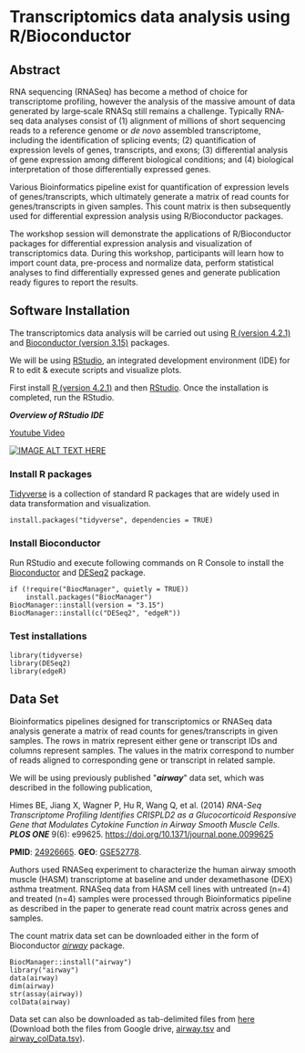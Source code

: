 
# Transcriptomics data analysis using R/Bioconductor

## Abstract

RNA sequencing (RNASeq) has become a method of choice for transcriptome profiling, however the analysis of the massive amount of data generated by large‐scale RNASq still remains a challenge. Typically RNA‐seq data analyses consist of (1) alignment of millions of short sequencing reads to a reference genome or *de novo* assembled transcriptome, including the identification of splicing events; (2) quantification of expression levels of genes, transcripts, and exons; (3) differential analysis of gene expression among different biological conditions; and (4) biological interpretation of those differentially expressed genes.

Various Bioinformatics pipeline exist for quantification of expression levels of genes/transcripts, which ultimately generate a matrix of read counts for genes/transcripts in given samples. This count matrix is then subsequently used for differential expression analysis using R/Bioconductor packages.

The workshop session will demonstrate the applications of R/Bioconductor packages for differential expression analysis and visualization of transcriptomics data. During this workshop, participants will learn how to import count data, pre-process and normalize data, perform statistical analyses to find differentially expressed genes and generate publication ready figures to report the results.

## Software Installation

The transcriptomics data analysis will be carried out using [R (version 4.2.1)](https://cloud.r-project.org/) and [Bioconductor (version 3.15)](https://bioconductor.org/install/) packages.

We will be using [RStudio](https://www.rstudio.com/products/rstudio/), an integrated development environment (IDE) for R to edit & execute scripts and visualize plots.

First install [R (version 4.2.1)](https://cloud.r-project.org/) and then [RStudio](https://www.rstudio.com/products/rstudio/). Once the installation is completed, run the RStudio.

***Overview of RStudio IDE***

[Youtube Video](https://youtu.be/n3uue28FD0w)

[![IMAGE ALT TEXT HERE](https://img.youtube.com/vi/n3uue28FD0w/0.jpg)](https://www.youtube.com/watch?v=n3uue28FD0w)

### Install R packages

[Tidyverse](https://www.tidyverse.org/) is a collection of standard R packages that are widely used in data transformation and visualization.

```{r eval=FALSE, include=TRUE}
install.packages("tidyverse", dependencies = TRUE)
```

### Install Bioconductor

Run RStudio and execute following commands on R Console to install the [Bioconductor](https://bioconductor.org/install/) and [DESeq2](https://bioconductor.org/packages/release/bioc/html/DESeq2.html) package.

```{r eval=FALSE, include=TRUE}
if (!require("BiocManager", quietly = TRUE))
    install.packages("BiocManager")
BiocManager::install(version = "3.15")
BiocManager::install(c("DESeq2", "edgeR"))
```

### Test installations

```{r eval=FALSE, include=TRUE}
library(tidyverse)
library(DESeq2)
library(edgeR)
```

## Data Set

Bioinformatics pipelines designed for transcriptomics or RNASeq data analysis generate a matrix of read counts for genes/transcripts in given samples. The rows in matrix represent either gene or transcript IDs and columns represent samples. The values in the matrix correspond to number of reads aligned to corresponding gene or transcript in related sample.

We will be using previously published "***airway***" data set, which was described in the following publication,

Himes BE, Jiang X, Wagner P, Hu R, Wang Q, et al. (2014) *RNA-Seq Transcriptome Profiling Identifies CRISPLD2 as a Glucocorticoid Responsive Gene that Modulates Cytokine Function in Airway Smooth Muscle Cells*. ***PLOS ONE*** 9(6): e99625. <https://doi.org/10.1371/journal.pone.0099625>

**PMID**: [24926665](https://pubmed.ncbi.nlm.nih.gov/24926665/). **GEO**: [GSE52778](https://www.ncbi.nlm.nih.gov/geo/query/acc.cgi?acc=GSE52778).

Authors used RNASeq experiment to characterize the human airway smooth muscle (HASM) transcriptome at baseline and under dexamethasone (DEX) asthma treatment. RNASeq data from HASM cell lines with untreated (n=4) and treated (n=4) samples were processed through Bioinformatics pipeline as described in the paper to generate read count matrix across genes and samples.

The count matrix data set can be downloaded either in the form of Bioconductor [*airway*](https://bioconductor.org/packages/release/data/experiment/vignettes/airway/inst/doc/airway.html) package. 

```{r eval=FALSE, include=TRUE}
BiocManager::install("airway")
library("airway")
data(airway)
dim(airway)
str(assay(airway))
colData(airway)
```

Data set can also be downloaded as tab-delimited files from [here](https://drive.google.com/drive/folders/1eosGdWh0zzEXLg1v61BpMQAk60YpoYJ7?usp=sharing) (Download both the files from Google drive, [airway.tsv](https://drive.google.com/file/d/11dujOxITpI3KHujyBTojfNBueLXbAIzk/view?usp=sharing) and [airway_colData.tsv](https://drive.google.com/file/d/1Vji3F2M4VUIoQOV_4_yeRGdPNhIjU1sJ/view?usp=sharing)).

